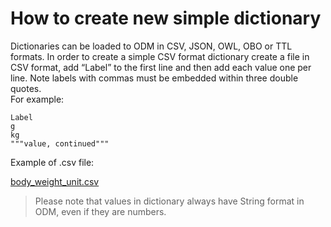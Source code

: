 # How to create new simple dictionary

Dictionaries can be loaded to ODM in CSV, JSON, OWL, OBO or TTL formats. In order to create a simple CSV format dictionary create a file in CSV format, add “Label” to the first line and then add each value one per line. Note labels with commas must be embedded within three double quotes.  
For example:

```
Label
g
kg
"""value, continued"""
```

Example of .csv file:

[body_weight_unit.csv](body_weight_unit.csv)

> Please note that values in dictionary always have String format in ODM, even if they are numbers.
